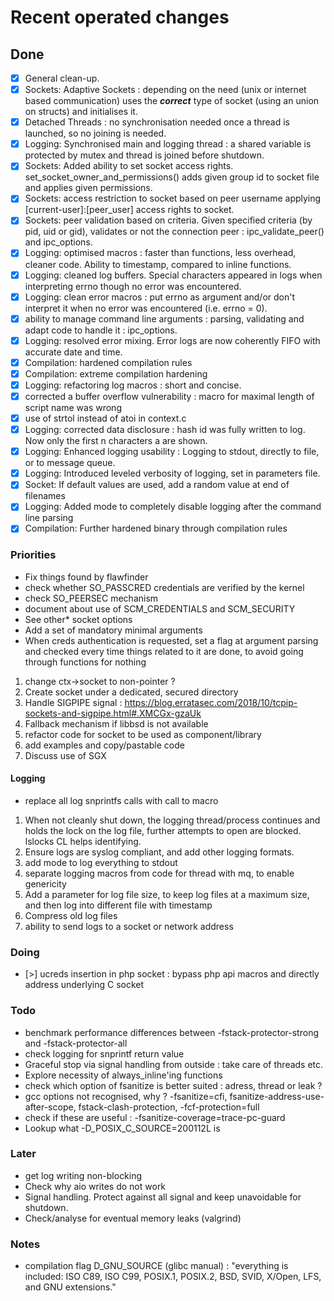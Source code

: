 # Recent operated changes

## Done

- [x] General clean-up.
- [x] Sockets: Adaptive Sockets : depending on the need (unix or internet based communication) uses the **_correct_** type of socket (using an union on structs) and initialises it.
- [x] Detached Threads : no synchronisation needed once a thread is launched, so no joining is needed.
- [x] Logging: Synchronised main and logging thread : a shared variable is protected by mutex and thread is joined before shutdown.
- [x] Sockets: Added ability to set socket access rights. set_socket_owner_and_permissions() adds given group id to socket file and applies given permissions.
- [x] Sockets: access restriction to socket based on peer username applying [current-user]:[peer_user] access rights to socket.
- [x] Sockets: peer validation based on criteria. Given specified criteria (by pid, uid or gid), validates or not the connection peer : ipc_validate_peer() and ipc_options.
- [x] Logging: optimised macros : faster than functions, less overhead, cleaner code. Ability to timestamp, compared to inline functions.
- [x] Logging: cleaned log buffers. Special characters appeared in logs when interpreting errno though no error was encountered.
- [x] Logging: clean error macros : put errno as argument and/or don't interpret it when no error was encountered (i.e. errno = 0).
- [x] ability to manage command line arguments : parsing, validating and adapt code to handle it : ipc_options.
- [x] Logging: resolved error mixing. Error logs are now coherently FIFO with accurate date and time.
- [x] Compilation: hardened compilation rules
- [x] Compilation: extreme compilation hardening
- [x] Logging: refactoring log macros : short and concise.
- [x] corrected a buffer overflow vulnerability : macro for maximal length of script name was wrong
- [x] use of strtol instead of atoi in context.c
- [x] Logging: corrected data disclosure : hash id was fully written to log. Now only the first n characters a are shown.
- [x] Logging: Enhanced logging usability : Logging to stdout, directly to file, or to message queue.
- [x] Logging: Introduced leveled verbosity of logging, set in parameters file.
- [x] Socket: If default values are used, add a random value at end of filenames
- [x] Logging: Added mode to completely disable logging after the command line parsing
- [x] Compilation: Further hardened binary through compilation rules

### Priorities

- Fix things found by flawfinder
- check whether SO_PASSCRED credentials are verified by the kernel
- check SO_PEERSEC mechanism
- document about use of SCM_CREDENTIALS and SCM_SECURITY
- See other* socket options  
- Add a set of mandatory minimal arguments
- When creds authentication is requested, set a flag at argument parsing and checked every time things related to it are done, to avoid going through functions for nothing

1) change ctx->socket to non-pointer ?
2) Create socket under a dedicated, secured directory
3) Handle SIGPIPE signal : https://blog.erratasec.com/2018/10/tcpip-sockets-and-sigpipe.html#.XMCGx-gzaUk
4) Fallback mechanism if libbsd is not available
5) refactor code for socket to be used as component/library
6) add examples and copy/pastable code
7) Discuss use of SGX

#### Logging

  - replace all log snprintfs calls with call to macro
  
1) When not cleanly shut down, the logging thread/process continues and holds the lock on the log file, further attempts to open are blocked. lslocks CL helps identifying.
1) Ensure logs are syslog compliant, and add other logging formats.
2) add mode to log everything to stdout
4) separate logging macros from code for thread with mq, to enable genericity
5) Add a parameter for log file size, to keep log files at a maximum size, and then log into different file with timestamp
6) Compress old log files
7) ability to send logs to a socket or network address

### Doing

- [>] ucreds insertion in php socket : bypass php api macros and directly address underlying C socket

### Todo

- benchmark performance differences between -fstack-protector-strong and -fstack-protector-all
- check logging for snprintf return value
- Graceful stop via signal handling from outside : take care of threads etc.
- Explore necessity of always_inline'ing functions
- check which option of fsanitize is better suited : adress, thread or leak ?
- gcc options not recognised, why ? -fsanitize=cfi, fsanitize-address-use-after-scope, fstack-clash-protection, -fcf-protection=full
- check if these are useful : -fsanitize-coverage=trace-pc-guard
- Lookup what -D_POSIX_C_SOURCE=200112L is

### Later

- get log writing non-blocking
- Check why aio writes do not work
- Signal handling. Protect against all signal and keep unavoidable for shutdown.
- Check/analyse for eventual memory leaks (valgrind)

### Notes

- compilation flag D_GNU_SOURCE (glibc manual) : "everything is included: ISO C89, ISO C99, POSIX.1, POSIX.2, BSD, SVID, X/Open, LFS, and GNU extensions."